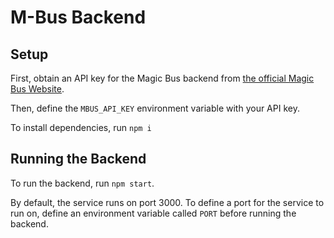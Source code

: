 # M-Bus Backend

## Setup

First, obtain an API key for the Magic Bus backend from [the official Magic Bus Website](https://mbus.ltp.umich.edu/dev-account).

Then, define the `MBUS_API_KEY` environment variable with your API key.

To install dependencies, run `npm i`

## Running the Backend

To run the backend, run `npm start`.

By default, the service runs on port 3000. To define a port for the service to run on, define an environment variable called `PORT` before running the backend.
